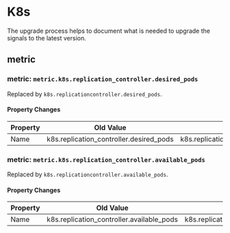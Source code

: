 <!-- NOTE: THIS FILE IS AUTOGENERATED. DO NOT EDIT BY HAND. -->
<!-- see templates/registry/markdown/attribute_namespace.md.j2 -->

# K8s

The upgrade process helps to document what is needed to upgrade the signals to the latest version.

## metric

### metric: `metric.k8s.replication_controller.desired_pods`

Replaced by `k8s.replicationcontroller.desired_pods`.

#### Property Changes

| Property | Old Value | New Value |
| --- | --- | --- |
| Name | k8s.replication_controller.desired_pods | k8s.replicationcontroller.desired_pods |

### metric: `metric.k8s.replication_controller.available_pods`

Replaced by `k8s.replicationcontroller.available_pods`.

#### Property Changes

| Property | Old Value | New Value |
| --- | --- | --- |
| Name | k8s.replication_controller.available_pods | k8s.replicationcontroller.available_pods |
